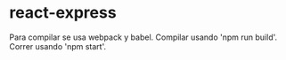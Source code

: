 # react-express
Para compilar se usa webpack y babel.
Compilar usando 'npm run build'.
Correr usando 'npm start'.
